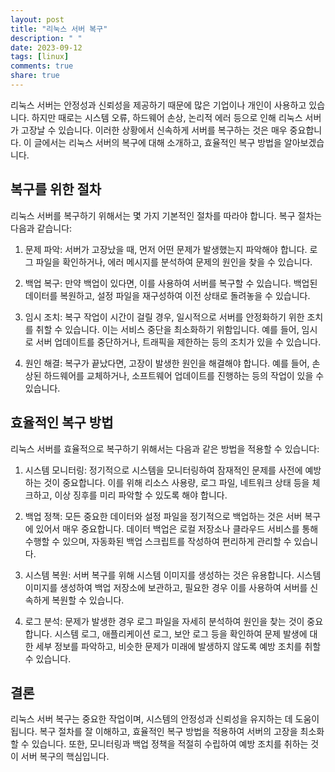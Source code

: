 ```yaml
---
layout: post
title: "리눅스 서버 복구"
description: " "
date: 2023-09-12
tags: [linux]
comments: true
share: true
---
```


리눅스 서버는 안정성과 신뢰성을 제공하기 때문에 많은 기업이나 개인이 사용하고 있습니다. 하지만 때로는 시스템 오류, 하드웨어 손상, 논리적 에러 등으로 인해 리눅스 서버가 고장날 수 있습니다. 이러한 상황에서 신속하게 서버를 복구하는 것은 매우 중요합니다. 이 글에서는 리눅스 서버의 복구에 대해 소개하고, 효율적인 복구 방법을 알아보겠습니다.

## 복구를 위한 절차

리눅스 서버를 복구하기 위해서는 몇 가지 기본적인 절차를 따라야 합니다. 복구 절차는 다음과 같습니다:

1. 문제 파악: 서버가 고장났을 때, 먼저 어떤 문제가 발생했는지 파악해야 합니다. 로그 파일을 확인하거나, 에러 메시지를 분석하여 문제의 원인을 찾을 수 있습니다.

2. 백업 복구: 만약 백업이 있다면, 이를 사용하여 서버를 복구할 수 있습니다. 백업된 데이터를 복원하고, 설정 파일을 재구성하여 이전 상태로 돌려놓을 수 있습니다.

3. 임시 조치: 복구 작업이 시간이 걸릴 경우, 일시적으로 서버를 안정화하기 위한 조치를 취할 수 있습니다. 이는 서비스 중단을 최소화하기 위함입니다. 예를 들어, 임시로 서버 업데이트를 중단하거나, 트래픽을 제한하는 등의 조치가 있을 수 있습니다.

4. 원인 해결: 복구가 끝났다면, 고장이 발생한 원인을 해결해야 합니다. 예를 들어, 손상된 하드웨어를 교체하거나, 소프트웨어 업데이트를 진행하는 등의 작업이 있을 수 있습니다.

## 효율적인 복구 방법

리눅스 서버를 효율적으로 복구하기 위해서는 다음과 같은 방법을 적용할 수 있습니다:

1. 시스템 모니터링: 정기적으로 시스템을 모니터링하여 잠재적인 문제를 사전에 예방하는 것이 중요합니다. 이를 위해 리소스 사용량, 로그 파일, 네트워크 상태 등을 체크하고, 이상 징후를 미리 파악할 수 있도록 해야 합니다.

2. 백업 정책: 모든 중요한 데이터와 설정 파일을 정기적으로 백업하는 것은 서버 복구에 있어서 매우 중요합니다. 데이터 백업은 로컬 저장소나 클라우드 서비스를 통해 수행할 수 있으며, 자동화된 백업 스크립트를 작성하여 편리하게 관리할 수 있습니다.

3. 시스템 복원: 서버 복구를 위해 시스템 이미지를 생성하는 것은 유용합니다. 시스템 이미지를 생성하여 백업 저장소에 보관하고, 필요한 경우 이를 사용하여 서버를 신속하게 복원할 수 있습니다.

4. 로그 분석: 문제가 발생한 경우 로그 파일을 자세히 분석하여 원인을 찾는 것이 중요합니다. 시스템 로그, 애플리케이션 로그, 보안 로그 등을 확인하여 문제 발생에 대한 세부 정보를 파악하고, 비슷한 문제가 미래에 발생하지 않도록 예방 조치를 취할 수 있습니다.

## 결론

리눅스 서버 복구는 중요한 작업이며, 시스템의 안정성과 신뢰성을 유지하는 데 도움이 됩니다. 복구 절차를 잘 이해하고, 효율적인 복구 방법을 적용하여 서버의 고장을 최소화할 수 있습니다. 또한, 모니터링과 백업 정책을 적절히 수립하여 예방 조치를 취하는 것이 서버 복구의 핵심입니다.